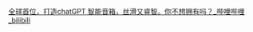 [全球首位，打造chatGPT 智能音箱，丝滑又睿智。你不想拥有吗？_哔哩哔哩_bilibili](https://www.bilibili.com/video/BV11M411F7Ww/?spm_id_from=333.1007.tianma.7-2-24.click&vd_source=d5dcd9ecea5f54eff2a20a9e2ccc0fa0)
